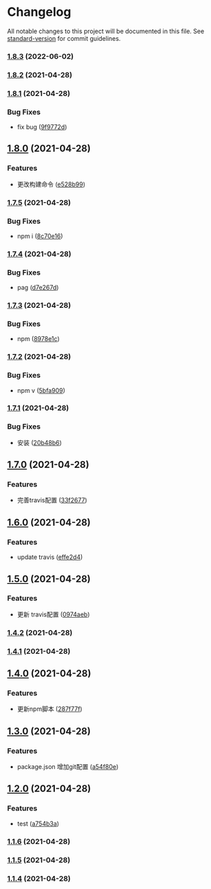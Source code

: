 # Changelog

All notable changes to this project will be documented in this file. See [standard-version](https://github.com/conventional-changelog/standard-version) for commit guidelines.

### [1.8.3](https://github.com/hentaizhou/z-polygon-editor/compare/v1.8.2...v1.8.3) (2022-06-02)

### [1.8.2](https://github.com/hentaizhou/z-polygon-editor/compare/v1.8.1...v1.8.2) (2021-04-28)

### [1.8.1](https://github.com/hentaizhou/z-polygon-editor/compare/v1.8.0...v1.8.1) (2021-04-28)


### Bug Fixes

* fix bug ([9f9772d](https://github.com/hentaizhou/z-polygon-editor/commit/9f9772d5e5072bd9f83efa5feb19e8247ec6abdf))

## [1.8.0](https://github.com/hentaizhou/z-polygon-editor/compare/v1.7.5...v1.8.0) (2021-04-28)


### Features

* 更改构建命令 ([e528b99](https://github.com/hentaizhou/z-polygon-editor/commit/e528b9970cc876e59d3f407ad9d2c16fc9ddc3cd))

### [1.7.5](https://github.com/hentaizhou/z-polygon-editor/compare/v1.7.4...v1.7.5) (2021-04-28)


### Bug Fixes

* npm i ([8c70e16](https://github.com/hentaizhou/z-polygon-editor/commit/8c70e161210d9d0e1fa03860b9985e7dd0f6a6e2))

### [1.7.4](https://github.com/hentaizhou/z-polygon-editor/compare/v1.7.3...v1.7.4) (2021-04-28)


### Bug Fixes

* pag ([d7e267d](https://github.com/hentaizhou/z-polygon-editor/commit/d7e267dccc4cd60727cc3932e60a4cf65b743f7d))

### [1.7.3](https://github.com/hentaizhou/z-polygon-editor/compare/v1.7.2...v1.7.3) (2021-04-28)


### Bug Fixes

* npm ([8978e1c](https://github.com/hentaizhou/z-polygon-editor/commit/8978e1c84f0103e9047715c5c17dd1520b91bd62))

### [1.7.2](https://github.com/hentaizhou/z-polygon-editor/compare/v1.7.1...v1.7.2) (2021-04-28)


### Bug Fixes

* npm v ([5bfa909](https://github.com/hentaizhou/z-polygon-editor/commit/5bfa909b4036715449b3c1dcd2602a1ecfed34f3))

### [1.7.1](https://github.com/hentaizhou/z-polygon-editor/compare/v1.7.0...v1.7.1) (2021-04-28)


### Bug Fixes

* 安装 ([20b48b6](https://github.com/hentaizhou/z-polygon-editor/commit/20b48b607a08169036d0642cedddbe5acc3f49b0))

## [1.7.0](https://github.com/hentaizhou/z-polygon-editor/compare/v1.6.0...v1.7.0) (2021-04-28)


### Features

* 完善travis配置 ([33f2677](https://github.com/hentaizhou/z-polygon-editor/commit/33f26776d74a280f1a33db558b00751e3bf0436b))

## [1.6.0](https://github.com/hentaizhou/z-polygon-editor/compare/v1.5.0...v1.6.0) (2021-04-28)


### Features

* update travis ([effe2d4](https://github.com/hentaizhou/z-polygon-editor/commit/effe2d4c00529052ba2af0fa3a3cdac60be76860))

## [1.5.0](https://github.com/hentaizhou/z-polygon-editor/compare/v1.4.2...v1.5.0) (2021-04-28)


### Features

* 更新 travis配置 ([0974aeb](https://github.com/hentaizhou/z-polygon-editor/commit/0974aeb032c12c4c3082183f17a4679ab9c77937))

### [1.4.2](https://github.com/hentaizhou/z-polygon-editor/compare/v1.4.1...v1.4.2) (2021-04-28)

### [1.4.1](https://github.com/hentaizhou/z-polygon-editor/compare/v1.4.0...v1.4.1) (2021-04-28)

## [1.4.0](https://github.com/hentaizhou/z-polygon-editor/compare/v1.3.0...v1.4.0) (2021-04-28)


### Features

* 更新npm脚本 ([287f77f](https://github.com/hentaizhou/z-polygon-editor/commit/287f77f84c9dd33f81ae576986ad901aa41849d6))

## [1.3.0](https://github.com/hentaizhou/z-polygon-editor/compare/v1.2.0...v1.3.0) (2021-04-28)


### Features

* package.json 增加git配置 ([a54f80e](https://github.com/hentaizhou/z-polygon-editor/commit/a54f80e12dbf94fba1f49fca4c6596e2a7e4fc7a))

## [1.2.0](https://github.com/hentaizhou/z-polygon-editor/compare/v1.1.6...v1.2.0) (2021-04-28)


### Features

* test ([a754b3a](https://github.com/hentaizhou/z-polygon-editor/commit/a754b3a0c3380d668781a6dbb659851cebce4d15))

### [1.1.6](https://github.com/hentaizhou/z-polygon-editor/compare/v1.1.5...v1.1.6) (2021-04-28)

### [1.1.5](https://github.com/hentaizhou/z-polygon-editor/compare/v1.1.4...v1.1.5) (2021-04-28)

### [1.1.4](https://github.com/hentaizhou/z-polygon-editor/compare/v1.1.4-0...v1.1.4) (2021-04-28)
